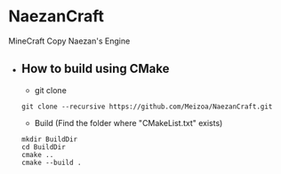 # NaezanCraft
MineCraft Copy Naezan's Engine

- How to build using CMake
  - 
    - git clone
  ```shell
  git clone --recursive https://github.com/Meizoa/NaezanCraft.git
  ```

    - Build (Find the folder where "CMakeList.txt" exists)
  ```shell
  mkdir BuildDir
  cd BuildDir
  cmake ..
  cmake --build .
  ```